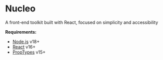 # Nucleo

A front-end toolkit built with React, focused on simplicity and accessibility

**Requirements:**

* [Node.js](https://nodejs.org/en) v18+
* [React](https://react.dev/) v16+
* [PropTypes](https://www.npmjs.com/package/prop-types) v15+
